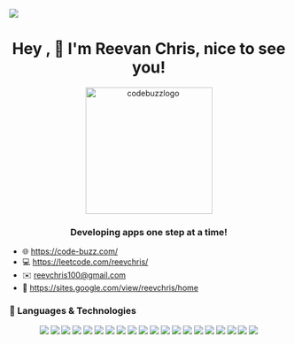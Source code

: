 ![](https://komarev.com/ghpvc/?username=reevchris100&color=green)
  
<h1 align="center">Hey , 👋 I'm Reevan Chris, nice to see you!</h1>
<p align="center"> 
    <img width="229" alt="codebuzzlogo" src="https://user-images.githubusercontent.com/11132089/226205009-4b5a8e28-ce17-48fe-ba67-f8ededdc7385.png">
</p>
<h3 align="center">Developing apps one step at a time!</h3>

-  :globe_with_meridians: https://code-buzz.com/
-  :computer: https://leetcode.com/reevchris/
-  :envelope: reevchris100@gmail.com
-  :link: https://sites.google.com/view/reevchris/home

### 🚀 Languages & Technologies

<div align="center">
<img src="https://img.shields.io/badge/Java-ED8B00?style=flat&logo=java&logoColor=white" />  
<img src="https://img.shields.io/badge/C%2B%2B-00599C?style=flat&logo=c%2B%2B&logoColor=white" />
<!-- ### Frontend Development -->
<img src="https://img.shields.io/badge/JavaScript-F7DF1E?style=flat&logo=javascript&logoColor=black" />
  <img src="https://img.shields.io/badge/React-20232A?style=flat&logo=react&logoColor=61DAFB" />
<img src="https://img.shields.io/badge/TypeScript-007ACC?style=flat&logo=typescript&logoColor=white" />  
<img src="https://img.shields.io/badge/HTML5-E34F26?style=flat&logo=html5&logoColor=white" />
<img src="https://img.shields.io/badge/CSS3-1572B6?style=flat&logo=css3&logoColor=white" />
<img src="https://img.shields.io/badge/Material--UI-0081CB?style=flat&logo=material-ui&logoColor=white" />
<img src="https://img.shields.io/badge/Bootstrap-563D7C?style=flat&logo=bootstrap&logoColor=white" />
<!-- ### Backend Development -->
<img src="https://img.shields.io/badge/Node.js-43853D?style=flat&logo=node.js&logoColor=white" />
<!-- ### Database -->
<img src="https://img.shields.io/badge/Oracle-F80000?style=for-the-badge&logo=Oracle&logoColor=white" />
<img src="https://img.shields.io/badge/Microsoft_SQL_Server-CC2927?style=for-the-badge&logo=microsoft-sql-server&logoColor=white" />
<!-- ### Devops -->
<img src="https://img.shields.io/badge/docker-%230db7ed.svg?style=flat&logo=docker&logoColor=white" />
<img src="https://img.shields.io/badge/Jenkins-D24939?style=flat&logo=Jenkins&logoColor=white" />
<img src="https://img.shields.io/badge/kubernetes-%23326ce5.svg?style=flat&logo=kubernetes&logoColor=white" />
<!-- ### Backend as a service -->
<img src="https://img.shields.io/badge/Firebase-039BE5?style=flat&logo=Firebase&logoColor=white" />
<!-- ### Software -->
<img src="https://img.shields.io/badge/Canva-%2300C4CC.svg?&style=flat&logo=Canva&logoColor=white" />
<img src="https://img.shields.io/badge/Postman-FF6C37?style=flat&logo=postman&logoColor=white" />
<!-- ### Other -->
<img src="https://img.shields.io/badge/Markdown-000000?style=for-the-badge&logo=markdown&logoColor=white" />
<img src="https://img.shields.io/badge/GIT-E44C30?style=flat&logo=git&logoColor=white" />
</div>





